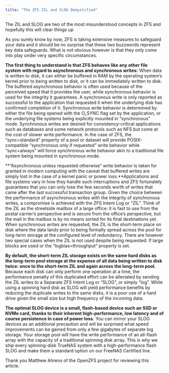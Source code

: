 ```yaml
---
title: "The ZFS ZIL and SLOG Demystified"
---
```



The ZIL and SLOG are two of the most misunderstood concepts in ZFS and hopefully this will clear things up

As you surely know by now, ZFS is taking extensive measures to safeguard your data and it should be no surprise that these two buzzwords represent key data safeguards. What is not obvious however is that they only come into play under very specific circumstances.

**The first thing to understand is that ZFS behaves like any other file system with regard to asynchronous and synchronous writes:** When data is written to disk, it can either be buffered in RAM by the operating system’s kernel prior to being written to disk, or it can be immediately written to disk. The buffered asynchronous behavior is often used because of the perceived speed that it provides the user, while synchronous behavior is used for the integrity it guarantees. A synchronous write is only reported as successful to the application that requested it when the underlying disk has confirmed completion of it. Synchronous write behavior is determined by either the file being opened with the O_SYNC flag set by the application, or the underlying file systems being explicitly mounted in “synchronous” mode. Synchronous writes are desired for consistency-critical applications such as databases and some network protocols such as NFS but come at the cost of slower write performance. In the case of ZFS, the “sync=standard” property of a pool or dataset will provide POSIX-compatible “synchronous only if requested” write behavior while “sync=always” will force synchronous write behavior akin to a traditional file system being mounted in synchronous mode.

**“Asynchronous unless requested otherwise” write behavior is taken for granted in modern computing with the caveat that buffered writes are simply lost in the case of a kernel panic or power loss.**Applications and file systems vary in how they handle such interruptions and ZFS fortunately guarantees that you can only lose the few seconds worth of writes that came after the last successful transaction group. Given the choice between the performance of asynchronous writes with the integrity of synchronous writes, a compromise is achieved with the ZFS Intent Log or “ZIL”. Think of the ZIL as the streetside mailbox of a large office: it is fast to use from the postal carrier’s perspective and is secure from the office’s perspective, but the mail in the mailbox is by no means sorted for its final destinations yet. When synchronous writes are requested, the ZIL is the short-term place on disk where the data lands prior to being formally spread across the pool for long-term storage at the configured level of redundancy. There are however two special cases when the ZIL is not used despite being requested: If large blocks are used or the “logbias=throughput” property is set.

**By default, the short-term ZIL storage exists on the same hard disks as the long-term pool storage at the expense of all data being written to disk twice: once to the short-term ZIL and again across the long-term pool.** Because each disk can only perform one operation at a time, the performance penalty of this duplicated effort can be alleviated by sending the ZIL writes to a Separate ZFS Intent Log or “SLOG”, or simply “log”. While using a spinning hard disk as SLOG will yield performance benefits by reducing the duplicate writes to the same disks, it is a poor use of a hard drive given the small size but high frequency of the incoming data.

**The optimal SLOG device is a small, flash-based device such an SSD or NVMe card, thanks to their inherent high-performance, low latency and of course persistence in case of power loss.** You can mirror your SLOG devices as an additional precaution and will be surprised what speed improvements can be gained from only a few gigabytes of separate log storage. Your storage pool will have the write performance of an all-flash array with the capacity of a traditional spinning disk array. This is why we ship every spinning-disk TrueNAS system with a high-performance flash SLOG and make them a standard option on our FreeNAS Certified line.

Thank you Matthew Ahrens of the OpenZFS project for reviewing this article.
